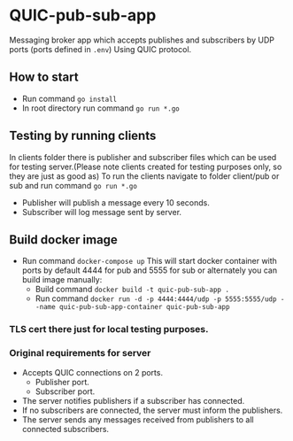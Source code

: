 # QUIC-pub-sub-app 

Messaging broker app which accepts publishes and subscribers by UDP ports (ports defined in `.env`) Using QUIC protocol.

## How to start
* Run command `go install`
* In root directory run command `go run *.go`

## Testing by running clients
In clients folder there is publisher and subscriber files which can be used for testing server.(Please note clients created for testing purposes only, so they are just as good as)
To run the clients navigate to folder client/pub or sub and run command `go run *.go`

* Publisher will publish a message every 10 seconds.
* Subscriber will log message sent by server.

## Build docker image
* Run command `docker-compose up` This will start docker container with ports by default 4444 for pub and 5555 for sub or alternately you can build image manually:
    * Build command `docker build -t quic-pub-sub-app . `
    * Run command `docker run -d -p 4444:4444/udp -p 5555:5555/udp --name quic-pub-sub-app-container quic-pub-sub-app `

### TLS cert there just for local testing purposes.


### Original requirements for server
* Accepts QUIC connections on 2 ports.
    * Publisher port.
    * Subscriber port.
* The server notifies publishers if a subscriber has connected.
* If no subscribers are connected, the server must inform the publishers.
* The server sends any messages received from publishers to all connected subscribers.
